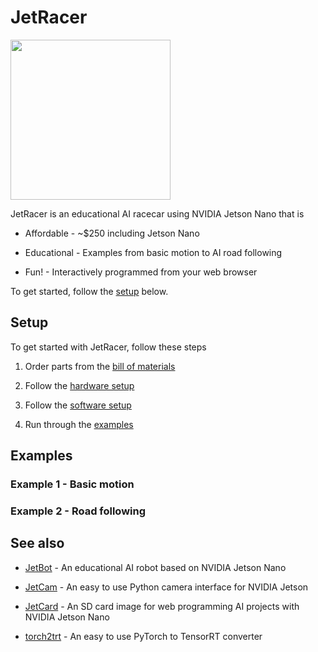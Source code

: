 # JetRacer

<img src="https://lh3.googleusercontent.com/NKCZUpv25TTaZ4PFVbxIUZkzVP7l90xhGrmiXJo4R6edUQnWp5coYkM7J1T9pZOnHM6KyhmdxXwpsn7or_8r--yNva_fPAdjZnqdNU3_NUSK7iGxqFzQ0Ucjb0F4WucMUg4MRYOJ5so" height=256>

JetRacer is an educational AI racecar using NVIDIA Jetson Nano that is

* Affordable - ~$250 including Jetson Nano

* Educational - Examples from basic motion to AI road following
* Fun! - Interactively programmed from your web browser

To get started, follow the [setup](#setup) below.

## Setup

To get started with JetRacer, follow these steps

1. Order parts from the [bill of materials](docs/bill_of_materials.md)

2. Follow the [hardware setup](docs/hardware_setup.md)
3. Follow the [software setup](docs/software_setup.md)
4. Run through the [examples](docs/examples)

## Examples

### Example 1 - Basic motion

### Example 2 - Road following

## See also

* [JetBot](http://github.com/NVIDIA-AI-IOT/jetbot) - An educational AI robot based on NVIDIA Jetson Nano

* [JetCam](http://github.com/NVIDIA-AI-IOT/jetcam) - An easy to use Python camera interface for NVIDIA Jetson
* [JetCard](http://github.com/NVIDIA-AI-IOT/jetcard) - An SD card image for web programming AI projects with NVIDIA Jetson Nano
* [torch2trt](http://github.com/NVIDIA-AI-IOT/torch2trt) - An easy to use PyTorch to TensorRT converter
